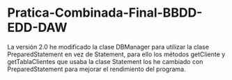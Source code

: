 # Pratica-Combinada-Final-BBDD-EDD-DAW
La versión 2.0 he modificado la clase DBManager para utilizar la clase PreparedStatement en vez de Statement, para ello los métodos getCliente y getTablaClientes que usaba la clase Statement los he cambiado con PreparedStatement para mejorar el rendimiento del programa.
